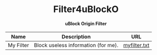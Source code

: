 <div align="center">
<h1>Filter4uBlockO</h1>
<h4>uBlock Origin Filter</h4>

| Name | Description | URL |
|------|-------------|-----|
| My Filter | Block useless information (for me). | <a href="myfilter.txt?raw=true">myfilter.txt</a> |

</div>
